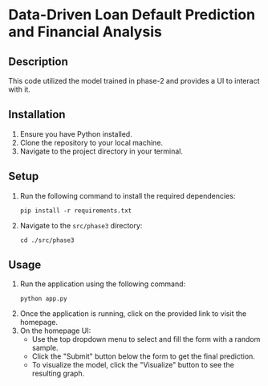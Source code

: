 # Data-Driven Loan Default Prediction and Financial Analysis

## Description
This code utilized the model trained in phase-2 and provides a UI to interact with it.

## Installation
1. Ensure you have Python installed.
2. Clone the repository to your local machine.
3. Navigate to the project directory in your terminal.

## Setup
1. Run the following command to install the required dependencies:
    ```
    pip install -r requirements.txt
    ```
2. Navigate to the `src/phase3` directory:
    ```
    cd ./src/phase3
    ```

## Usage
1. Run the application using the following command:
    ```
    python app.py
    ```
2. Once the application is running, click on the provided link to visit the homepage.
3. On the homepage UI:
    - Use the top dropdown menu to select and fill the form with a random sample.
    - Click the "Submit" button below the form to get the final prediction.
    - To visualize the model, click the "Visualize" button to see the resulting graph.